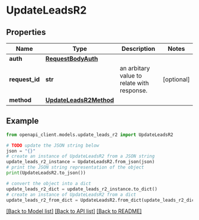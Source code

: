 # UpdateLeadsR2


## Properties

Name | Type | Description | Notes
------------ | ------------- | ------------- | -------------
**auth** | [**RequestBodyAuth**](RequestBodyAuth.md) |  | 
**request_id** | **str** | an arbitary value to relate with response. | [optional] 
**method** | [**UpdateLeadsR2Method**](UpdateLeadsR2Method.md) |  | 

## Example

```python
from openapi_client.models.update_leads_r2 import UpdateLeadsR2

# TODO update the JSON string below
json = "{}"
# create an instance of UpdateLeadsR2 from a JSON string
update_leads_r2_instance = UpdateLeadsR2.from_json(json)
# print the JSON string representation of the object
print(UpdateLeadsR2.to_json())

# convert the object into a dict
update_leads_r2_dict = update_leads_r2_instance.to_dict()
# create an instance of UpdateLeadsR2 from a dict
update_leads_r2_from_dict = UpdateLeadsR2.from_dict(update_leads_r2_dict)
```
[[Back to Model list]](../README.md#documentation-for-models) [[Back to API list]](../README.md#documentation-for-api-endpoints) [[Back to README]](../README.md)


